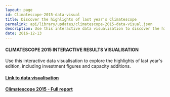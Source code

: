 ```yaml
---
layout: page
id: Climatescope-2015-data-visual
title: Discover the highlights of last year's Climatescope
permalink: api/library/updates/climatescope-2015-data-visual.json
description: Use this interactive data visualisation to discover the highlights of the 2015 edition. 
date: 2016-12-13
---
```


#### CLIMATESCOPE 2015 INTERACTIVE RESULTS VISUALISATION
Use this interactive data visualisation to explore the highlights of last year's edition, including investment figures and capacity additions. 

#### [Link to data visualisation](https://www.bnef.com/dataview/climatescope-2015/index.html)

#### [Climatescope 2015 - Full report](http://2015.global-climatescope.org/en/)
